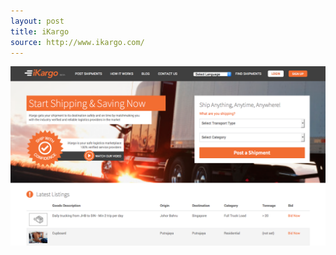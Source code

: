 ```yaml
---
layout: post
title: iKargo
source: http://www.ikargo.com/
---
```


<img src="/img/statap_img/ikargo.png">
